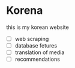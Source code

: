 # Korena
this is my korean website 


- [ ] web scraping
- [ ] database fetures
- [ ] translation of media
- [ ] recommendations
